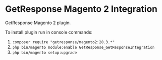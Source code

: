 # GetResponse Magento 2 Integration
GetResponse Magento 2 plugin.
 
To install plugin run in console commands:

1. `composer require "getresponse/magento2:20.3.*"`
2. `php bin/magento module:enable GetResponse_GetResponseIntegration`
3. `php bin/magento setup:upgrade`